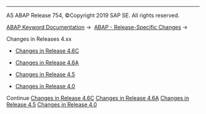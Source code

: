   

* * *

AS ABAP Release 754, ©Copyright 2019 SAP SE. All rights reserved.

[ABAP Keyword Documentation](https://help.sap.com/doc/abapdocu_754_index_htm/7.54/en-US/abenabap.htm) →  [ABAP - Release-Specific Changes](https://help.sap.com/doc/abapdocu_754_index_htm/7.54/en-US/abennews.htm) → 

Changes in Releases 4.xx

-   [Changes in Release 4.6C](https://help.sap.com/doc/abapdocu_754_index_htm/7.54/en-US/abennews-46c.htm)

-   [Changes in Release 4.6A](https://help.sap.com/doc/abapdocu_754_index_htm/7.54/en-US/abennews-46a.htm)

-   [Changes in Release 4.5](https://help.sap.com/doc/abapdocu_754_index_htm/7.54/en-US/abennews-40-other-45a.htm)

-   [Changes in Release 4.0](https://help.sap.com/doc/abapdocu_754_index_htm/7.54/en-US/abennews-40.htm)

Continue
[Changes in Release 4.6C](https://help.sap.com/doc/abapdocu_754_index_htm/7.54/en-US/abennews-46c.htm)
[Changes in Release 4.6A](https://help.sap.com/doc/abapdocu_754_index_htm/7.54/en-US/abennews-46a.htm)
[Changes in Release 4.5](https://help.sap.com/doc/abapdocu_754_index_htm/7.54/en-US/abennews-40-other-45a.htm)
[Changes in Release 4.0](https://help.sap.com/doc/abapdocu_754_index_htm/7.54/en-US/abennews-40.htm)